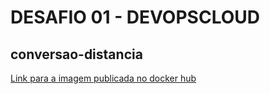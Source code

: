 # DESAFIO 01 - DEVOPSCLOUD

## conversao-distancia

[Link para a imagem publicada no docker hub](https://hub.docker.com/r/alvessh/conversao-distancia)